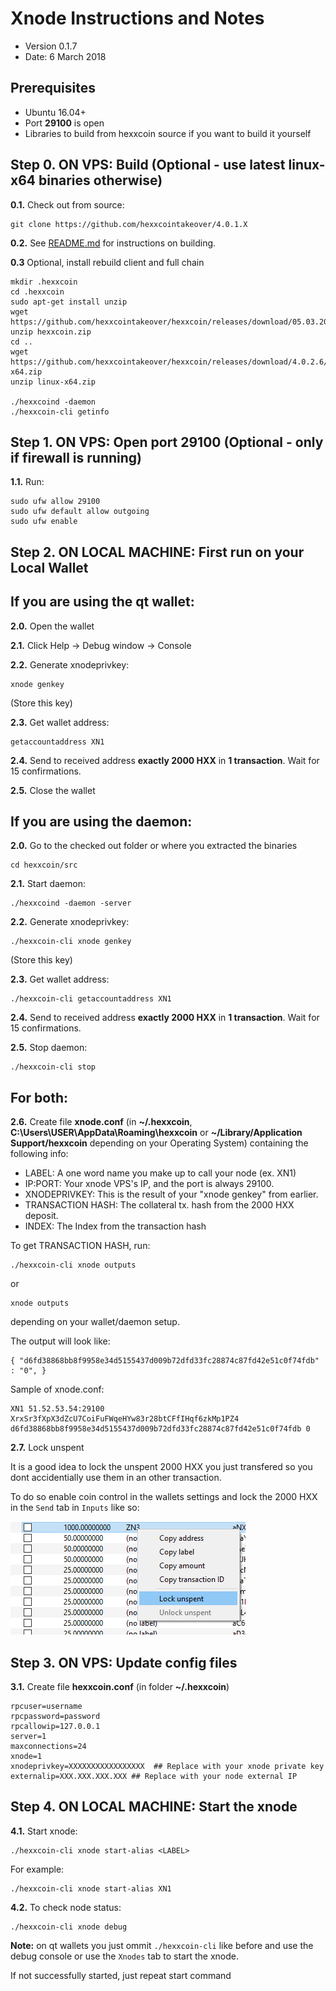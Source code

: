 Xnode Instructions and Notes
=============================
 - Version 0.1.7
 - Date: 6 March 2018

Prerequisites
-------------
 - Ubuntu 16.04+
 - Port **29100** is open
 - Libraries to build from hexxcoin source if you want to build it yourself

Step 0. ON VPS: Build (Optional - use latest linux-x64 binaries otherwise)
----------------------
**0.1.**  Check out from source:

    git clone https://github.com/hexxcointakeover/4.0.1.X

**0.2.**  See [README.md](README.md) for instructions on building.

**0.3** Optional, install rebuild client and full chain

	mkdir .hexxcoin
	cd .hexxcoin
	sudo apt-get install unzip
	wget https://github.com/hexxcointakeover/hexxcoin/releases/download/05.03.2018/hexxcoin.zip
	unzip hexxcoin.zip
	cd ..
	wget https://github.com/hexxcointakeover/hexxcoin/releases/download/4.0.2.6/linux-x64.zip
	unzip linux-x64.zip
	
	./hexxcoind -daemon
	./hexxcoin-cli getinfo
	

Step 1. ON VPS: Open port 29100 (Optional - only if firewall is running)
----------------------
**1.1.**  Run:

    sudo ufw allow 29100
    sudo ufw default allow outgoing
    sudo ufw enable

Step 2. ON LOCAL MACHINE: First run on your Local Wallet
----------------------

## If you are using the qt wallet:

**2.0.**  Open the wallet

**2.1.**  Click Help -> Debug window -> Console

**2.2.**  Generate xnodeprivkey:

    xnode genkey

(Store this key)

**2.3.**  Get wallet address:

    getaccountaddress XN1

**2.4.**  Send to received address **exactly 2000 HXX** in **1 transaction**. Wait for 15 confirmations.

**2.5.**  Close the wallet

## If you are using the daemon:

**2.0.**  Go to the checked out folder or where you extracted the binaries

    cd hexxcoin/src

**2.1.**  Start daemon:

    ./hexxcoind -daemon -server

**2.2.**  Generate xnodeprivkey:

    ./hexxcoin-cli xnode genkey

(Store this key)

**2.3.**  Get wallet address:

    ./hexxcoin-cli getaccountaddress XN1

**2.4.**  Send to received address **exactly 2000 HXX** in **1 transaction**. Wait for 15 confirmations.

**2.5.**  Stop daemon:

    ./hexxcoin-cli stop

## For both:

**2.6.**  Create file **xnode.conf** (in **~/.hexxcoin**, **C:\Users\USER\AppData\Roaming\hexxcoin** or **~/Library/Application Support/hexxcoin** depending on your Operating System) containing the following info:
 - LABEL: A one word name you make up to call your node (ex. XN1)
 - IP:PORT: Your xnode VPS's IP, and the port is always 29100.
 - XNODEPRIVKEY: This is the result of your "xnode genkey" from earlier.
 - TRANSACTION HASH: The collateral tx. hash from the 2000 HXX deposit.
 - INDEX: The Index from the transaction hash

To get TRANSACTION HASH, run:

```
./hexxcoin-cli xnode outputs
```
or
```
xnode outputs
```

depending on your wallet/daemon setup.

The output will look like:

    { "d6fd38868bb8f9958e34d5155437d009b72dfd33fc28874c87fd42e51c0f74fdb" : "0", }

Sample of xnode.conf:

    XN1 51.52.53.54:29100 XrxSr3fXpX3dZcU7CoiFuFWqeHYw83r28btCFfIHqf6zkMp1PZ4 d6fd38868bb8f9958e34d5155437d009b72dfd33fc28874c87fd42e51c0f74fdb 0

**2.7.** Lock unspent

It is a good idea to lock the unspent 2000 HXX you just transfered so you dont accidentially use them in an other transaction.

To do so enable coin control in the wallets settings and lock the 2000 HXX in the `Send` tab in `Inputs` like so:

![lockunspent](/lockunspent.png)

Step 3. ON VPS: Update config files
----------------------
**3.1.**  Create file **hexxcoin.conf** (in folder **~/.hexxcoin**)

    rpcuser=username
    rpcpassword=password
    rpcallowip=127.0.0.1
    server=1
    maxconnections=24
    xnode=1
    xnodeprivkey=XXXXXXXXXXXXXXXXX  ## Replace with your xnode private key
    externalip=XXX.XXX.XXX.XXX ## Replace with your node external IP


Step 4. ON LOCAL MACHINE: Start the xnode
----------------------
**4.1.**  Start xnode:

    ./hexxcoin-cli xnode start-alias <LABEL>

For example:

    ./hexxcoin-cli xnode start-alias XN1

**4.2.**  To check node status:

    ./hexxcoin-cli xnode debug

**Note:** on qt wallets you just ommit `./hexxcoin-cli` like before and use the debug console or use the `Xnodes` tab to start the xnode.

If not successfully started, just repeat start command
